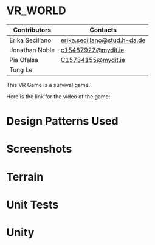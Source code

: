 # VR_WORLD

| Contributors | Contacts|
| ------|------|
| Erika Secillano | erika.secillano@stud.h-da.de |
| Jonathan Noble|c15487922@mydit.ie |
| Pia Ofalsa|C15734155@mydit.ie| 
| Tung Le|| 

This VR Game is a survival game. 

Here is the link for the video of the game:

Design Patterns Used
=


Screenshots
=

Terrain
=

Unit Tests
=

Unity
=

